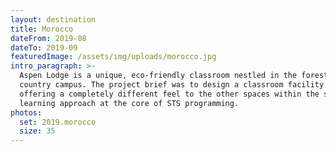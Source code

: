 ```yaml
---
layout: destination
title: Morocco
dateFrom: 2019-08
dateTo: 2019-09
featuredImage: /assets/img/uploads/morocco.jpg
intro_paragraph: >-
  Aspen Lodge is a unique, eco-friendly classroom nestled in the forest on the Strathcona-Tweedsmuir School (STS)
  country campus. The project brief was to design a classroom facility with an intimate connection to the outdoors,
  offering a completely different feel to the other spaces within the school. The goal was enhancing the integrated
  learning approach at the core of STS programming.
photos:
  set: 2019.morocco
  size: 35
---
```

